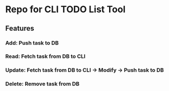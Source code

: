 # Repo for CLI TODO List Tool

## Features
### Add: Push task to DB
### Read: Fetch task from DB to CLI
### Update: Fetch task from DB to CLI -> Modify -> Push task to DB
### Delete: Remove task from DB